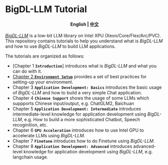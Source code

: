 <p align="center"><h1>BigDL-LLM Tutorial</h1><p>
  
<h4 align="center">
    <p>
        <b>English</b> |
        <a href="./README_cn.md">中文</a>
    <p>
</h4>

[_BigDL-LLM_](https://github.com/intel-analytics/BigDL/tree/main/python/llm) is a low-bit LLM library on Intel XPU (Xeon/Core/Flex/Arc/PVC). This repository contains tutorials to help you understand what is _BigDL-LLM_ and how to use _BigDL-LLM_ to build LLM applications.

The tutorials are organized as follows:
- [Chapter 1 **`Introduction`**] introduces what is _BigDL-LLM_ and what you can do with it. 
- [Chapter 2 **`Environment Setup`**](./ch_2_Environment_Setup/) provides a set of best practices for setting-up your environment.
- Chapter 3 **`Application Development: Basics`** introduces the basic usage of _BigDL-LLM_ and how to build a very simple Chat application.
- Chapter 4 **`Chinese Support`** shows the usage of some LLMs which suppports Chinese input/output, e.g. ChatGLM2, Baichuan  
- Chapter 5 **`Application Development: Intermediate`** introduces intermediate-level knowledge for application development using _BigDL-LLM_, e.g. How to build a more sophisticated Chatbot, Speech recoginition, etc. 
- Chapter 6 **`GPU Acceleration`** introduces how to use Intel GPU to accelerate LLMs using _BigDL-LLM_.
- Chapter 7 **`Finetune`** introduces how to do Finetune using _BigDL-LLM_.
- Chapter 8 **`Application Development: Advanced`** introduces advanced-level knowledge for application development using _BigDL-LLM_, e.g. langchain usage. 

[^1]: Performance varies by use, configuration and other factors. `bigdl-llm` may not optimize to the same degree for non-Intel products. Learn more at www.Intel.com/PerformanceIndex.
